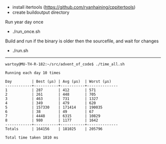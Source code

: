 - install itertools (https://github.com/ryanhaining/cppitertools)
- create buildoutput directory

Run year day once
- ./run_once.sh <year> <day>

Build and run <year> <day> if the binary is older then the sourcefile, and wait for changes
- ./run.sh <year> <day>


---
```
wartoy@MU-TH-R-182:~/src/advent_of_code$ ./time_all.sh 

Running each day 10 times

Day         | Best (µs) | Avg (µs)  | Worst (µs)
------------+-----------+-----------+--------------
1           | 287       | 412       | 571
2           | 261       | 448       | 705
3           | 463       | 731       | 1327
4           | 349       | 479       | 620
5           | 157330    | 171414    | 190035
6           | 38        | 49        | 67
7           | 4448      | 6315      | 10829
8           | 980       | 1177      | 1642
------------+-----------+-----------+--------------
Totals      | 164156    | 181025    | 205796

Total time taken 1810 ms
```